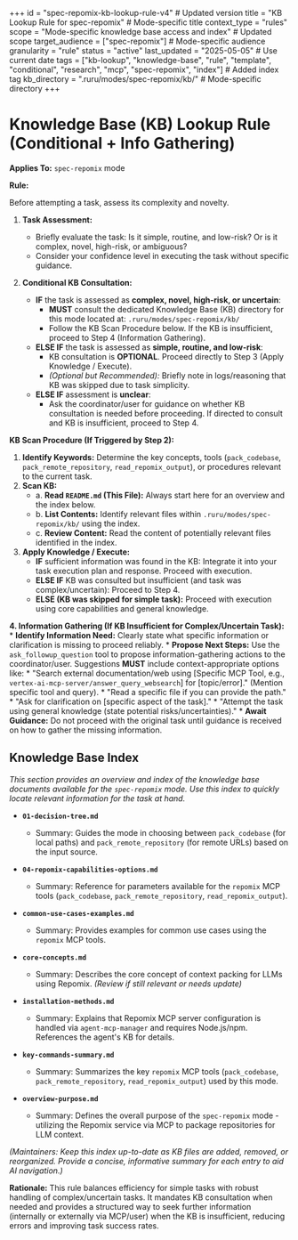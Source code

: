 +++
id = "spec-repomix-kb-lookup-rule-v4" # Updated version
title = "KB Lookup Rule for spec-repomix" # Mode-specific title
context_type = "rules"
scope = "Mode-specific knowledge base access and index" # Updated scope
target_audience = ["spec-repomix"] # Mode-specific audience
granularity = "rule"
status = "active"
last_updated = "2025-05-05" # Use current date
tags = ["kb-lookup", "knowledge-base", "rule", "template", "conditional", "research", "mcp", "spec-repomix", "index"] # Added index tag
kb_directory = ".ruru/modes/spec-repomix/kb/" # Mode-specific directory
+++

# Knowledge Base (KB) Lookup Rule (Conditional + Info Gathering)

**Applies To:** `spec-repomix` mode

**Rule:**

Before attempting a task, assess its complexity and novelty.

1.  **Task Assessment:**
    *   Briefly evaluate the task: Is it simple, routine, and low-risk? Or is it complex, novel, high-risk, or ambiguous?
    *   Consider your confidence level in executing the task without specific guidance.

2.  **Conditional KB Consultation:**
    *   **IF** the task is assessed as **complex, novel, high-risk, or uncertain**:
        *   **MUST** consult the dedicated Knowledge Base (KB) directory for this mode located at: `.ruru/modes/spec-repomix/kb/`
        *   Follow the KB Scan Procedure below. If the KB is insufficient, proceed to Step 4 (Information Gathering).
    *   **ELSE IF** the task is assessed as **simple, routine, and low-risk**:
        *   KB consultation is **OPTIONAL**. Proceed directly to Step 3 (Apply Knowledge / Execute).
        *   *(Optional but Recommended):* Briefly note in logs/reasoning that KB was skipped due to task simplicity.
    *   **ELSE IF** assessment is **unclear**:
        *   Ask the coordinator/user for guidance on whether KB consultation is needed before proceeding. If directed to consult and KB is insufficient, proceed to Step 4.

**KB Scan Procedure (If Triggered by Step 2):**

1.  **Identify Keywords:** Determine the key concepts, tools (`pack_codebase`, `pack_remote_repository`, `read_repomix_output`), or procedures relevant to the current task.
2.  **Scan KB:**
    *   a. **Read `README.md` (This File):** Always start here for an overview and the index below.
    *   b. **List Contents:** Identify relevant files within `.ruru/modes/spec-repomix/kb/` using the index.
    *   c. **Review Content:** Read the content of potentially relevant files identified in the index.
3.  **Apply Knowledge / Execute:**
    *   **IF** sufficient information was found in the KB: Integrate it into your task execution plan and response. Proceed with execution.
    *   **ELSE IF** KB was consulted but insufficient (and task was complex/uncertain): Proceed to Step 4.
    *   **ELSE (KB was skipped for simple task):** Proceed with execution using core capabilities and general knowledge.

**4. Information Gathering (If KB Insufficient for Complex/Uncertain Task):**
    *   **Identify Information Need:** Clearly state what specific information or clarification is missing to proceed reliably.
    *   **Propose Next Steps:** Use the `ask_followup_question` tool to propose information-gathering actions to the coordinator/user. Suggestions **MUST** include context-appropriate options like:
        *   "Search external documentation/web using [Specific MCP Tool, e.g., `vertex-ai-mcp-server/answer_query_websearch`] for [topic/error]." (Mention specific tool and query).
        *   "Read a specific file if you can provide the path."
        *   "Ask for clarification on [specific aspect of the task]."
        *   "Attempt the task using general knowledge (state potential risks/uncertainties)."
    *   **Await Guidance:** Do not proceed with the original task until guidance is received on how to gather the missing information.

## Knowledge Base Index

*This section provides an overview and index of the knowledge base documents available for the `spec-repomix` mode. Use this index to quickly locate relevant information for the task at hand.*

*   **`01-decision-tree.md`**
    *   Summary: Guides the mode in choosing between `pack_codebase` (for local paths) and `pack_remote_repository` (for remote URLs) based on the input source.

*   **`04-repomix-capabilities-options.md`**
    *   Summary: Reference for parameters available for the `repomix` MCP tools (`pack_codebase`, `pack_remote_repository`, `read_repomix_output`).

*   **`common-use-cases-examples.md`**
    *   Summary: Provides examples for common use cases using the `repomix` MCP tools.

*   **`core-concepts.md`**
    *   Summary: Describes the core concept of context packing for LLMs using Repomix. *(Review if still relevant or needs update)*

*   **`installation-methods.md`**
    *   Summary: Explains that Repomix MCP server configuration is handled via `agent-mcp-manager` and requires Node.js/npm. References the agent's KB for details.

*   **`key-commands-summary.md`**
    *   Summary: Summarizes the key `repomix` MCP tools (`pack_codebase`, `pack_remote_repository`, `read_repomix_output`) used by this mode.

*   **`overview-purpose.md`**
    *   Summary: Defines the overall purpose of the `spec-repomix` mode - utilizing the Repomix service via MCP to package repositories for LLM context.

*(Maintainers: Keep this index up-to-date as KB files are added, removed, or reorganized. Provide a concise, informative summary for each entry to aid AI navigation.)*


**Rationale:** This rule balances efficiency for simple tasks with robust handling of complex/uncertain tasks. It mandates KB consultation when needed and provides a structured way to seek further information (internally or externally via MCP/user) when the KB is insufficient, reducing errors and improving task success rates.